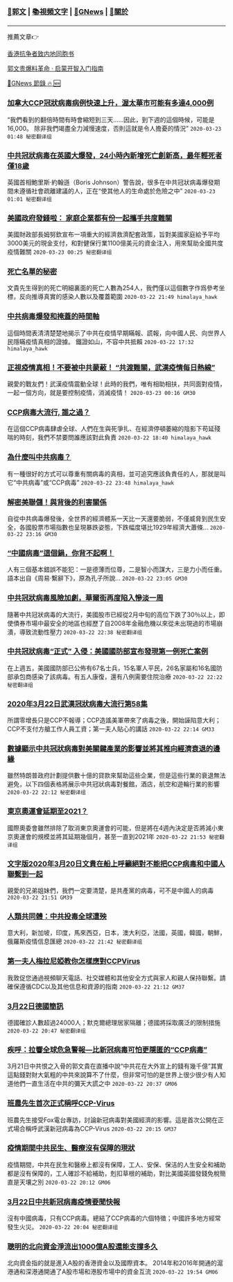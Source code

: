 ###  [:eagle:郭文](https://github.com/ourhimalayas/txt) | [:books:視頻文字](https://github.com/ourhimalayas/txt/blob/master/content/README.md) | [:newspaper:GNews](https://github.com/ourhimalayas/txt/blob/master/content/gnews/README.md) | [:pray:關於](https://github.com/ourhimalayas/home/tree/master/about)
---

推薦文章:point_right:

[香港抗争者致内地同胞书](https://github.com/ourhimalayas/news/blob/master/2019/08/a_letter_from_the_hong_kong_people.md)

[郭文贵爆料革命 · 启蒙开智入门指南](https://github.com/ourhimalayas/txt/issues/1)

[:newspaper:GNews 節錄 :fire: :new:](https://github.com/ourhimalayas/txt/blob/master/content/gnews/README.md) 



### [加拿大CCP冠狀病毒病例快速上升，渥太華市可能有多達4,000例](/content/gnews/1/README.md)

“我們看到的翻倍時間有時會縮短到三天……因此，到下週的這個時候，可能是16,000。 除非我們竭盡全力減慢速度，否則這就是令人擔憂的情況”  `2020-03-23 01:48 秘密翻译组`

### [中共冠狀病毒在英國大爆發，24小時內新增死亡創新高，最年輕死者僅18歲](/content/gnews/2/README.md)

英國首相鮑里斯·約翰遜（Boris Johnson）警告說，很多在中共冠狀病毒爆發期間未遵循社會疏離建議的人，正在“使其他人的生命處於危險之中”  `2020-03-23 01:01 秘密翻译组`

### [美國政府發錢啦： 家庭企業都有份一起攜手共度難關](/content/gnews/3/README.md)

美國財政部長姆努欽宣布一項重大的經濟救濟配套政策，旨對美國家庭給予平均3000美元的現金支付，和對健保行業1100億美元的資金注入，用來幫助全國共度疫情難關  `2020-03-23 00:25 秘密翻译组`

### [死亡名單的秘密](/content/gnews/4/README.md)

文貴先生得到的死亡明細裏面的死亡人數為254人，我們僅以這個數字作爲參考坐標，反向推導真實的感染人數以及覆蓋範圍  `2020-03-22 21:49 himalaya_hawk`

### [中共病毒爆發和掩蓋的時間軸](/content/gnews/5/README.md)

這個時間表清清楚楚地揭示了中共在疫情早期瞞報、謊報，向中國人民、向世界人民隱瞞疫情真相的證據。 鐵證如山，不容中共抵賴  `2020-03-22 17:32 himalaya_hawk`

### [正視疫情真相！不要被中共蒙蔽！ “共渡難關，武漢疫情每日熱線”](/content/gnews/6/README.md)

親愛的戰友們！武漢疫情震動全球！此時的我們，唯有相助相扶，共同面對疫情，一起一個方向，就是要控制疫情，消滅疫情！  `2020-03-23 00:16 GM30`

### [CCP病毒大流行, 誰之過？](/content/gnews/7/README.md)

在這個CCP病毒肆虐全球、人們在生與死爭扎、在經濟停頓萎縮的陰影下苟延殘喘的時刻，我們不禁要問誰應該對此負責  `2020-03-22 18:40 himalaya_hawk`

### [為什麼叫中共病毒？](/content/gnews/8/README.md)

有一種很好的方式可以尊重有關病毒的真相，並可追究應該負責任的人，那就是叫它“中共病毒”或“CCP病毒”  `2020-03-22 23:48 himalaya_hawk`

### [解密美聯儲！與背後的利害關係](/content/gnews/9/README.md)

自從中共病毒爆發後，全世界的經濟體系一天比一天還要脆弱，不僅威脅到民生安全，各國股票市場指數也呈現暴跌姿態，下跌幅度堪比1929年經濟大蕭條...  `2020-03-22 23:16 GM30`

### [“中國病毒”這個鍋，你背不起啊！](/content/gnews/10/README.md)

人有三個基本錯誤不能犯：一是德薄而位尊，二是智小而謀大，三是力小而任重。語本出自《周易·繫辭下》，原為孔子所說...  `2020-03-22 23:05 GM30`

### [中共冠狀病毒風險加劇，華爾街再度陷入慘淡一周](/content/gnews/11/README.md)

隨著中共冠狀病毒的大流行，美國股市已經從2月中旬的高位下跌了30％以上，即使債券市場中最安全的地區也經歷了自2008年金融危機以來從未出現過的市場崩潰，導致流動性壓力  `2020-03-22 22:38 秘密翻译组`

### [中共冠狀病毒“正式” 入侵：美國國防部宣布發現第一例死亡案例](/content/gnews/12/README.md)

在上週五，美國國防部已公佈有67名士兵，15名軍人平民，26名家屬和16名國防部承包商感染了該病毒。有五人康復，還有八例需要住院治療  `2020-03-22 22:22 秘密翻译组`

### [2020年3月22日武漢冠狀病毒大流行第58集](/content/gnews/13/README.md)

所謂零增長只是CCP不報導；CCP造謠美軍帶來了病毒之後，開始誣陷意大利；CCP不支付方艙工作人員工資；第一夫人貼心的講話  `2020-03-22 22:14 GM33`

### [數據顯示中共冠狀病毒對美關鍵產業的影響並將其推向經濟衰退的邊緣](/content/gnews/14/README.md)

雖然特朗普政府計劃提供數十億的貸款來幫助這些企業，但是這些行業的衰退無法避免，以下四個表格將展示中共冠狀病毒對餐館，酒店，航空和遊輪行業的影響  `2020-03-22 22:12 秘密翻译组`

### [東京奧運會延期至2021？](/content/gnews/15/README.md)

國際奧委會雖然排除了取消東京奧運會的可能，但是將在4週內決定是否將減小東京奧運會的規模並將其延期幾個月，甚至一直到2021年  `2020-03-22 21:53 秘密翻译组`

### [文字版2020年3月20日文貴在船上呼籲絕對不能把CCP病毒和中國人聯繫到一起](/content/gnews/16/README.md)

親愛的兄弟姐妹們，我們一定要清楚，是共產黨的病毒，可不是中國人的病毒  `2020-03-22 21:51 GM39`

### [人類共同體：中共投毒全球遭殃](/content/gnews/17/README.md)

意大利，新加坡，印度，馬來西亞，日本，澳大利亞，法國，英國，韓國，朝鮮，俄羅斯疫情信息匯總  `2020-03-22 21:42 秘密翻译组`

### [第一夫人梅拉尼婭教你怎樣應對CCPVirus](/content/gnews/18/README.md)

我敦促您通過視頻聊天電話、社交媒體和其他安全方式與家人和親人保持聯繫。請確保遵循CDC以及其他信息和資源的指南  `2020-03-22 21:12 GM37`

### [3月22日德國簡訊](/content/gnews/19/README.md)

德國確診人數超過24000人；默克爾總理居家隔離；德國將採取廣泛的限制措施  `2020-03-22 20:47 秘密翻译组`

### [疾呼：拉響全球危急警報—比新冠病毒可怕更隱匿的“CCP病毒”](/content/gnews/20/README.md)

3月21日中共恨之入骨的郭文貴在直播中說“中共花在大外宣上的錢有幾千億”其實這點錢對財大氣粗的中共來說算不了什麼，但非常可怕的是世界上很少很少有人知道他們一直生活在中共的彌天大謊之中  `2020-03-22 20:37 GM06`

### [班農先生首次正式稱呼CCP-Virus](/content/gnews/21/README.md)

班農先生接受Fox電台專訪，討論新冠病毒對美國經濟的影響。這是首次公開在正式場合稱呼武漢新冠病毒為CCP-Virus  `2020-03-22 20:15 GM37`

### [疫情期間中共民生、醫療沒有保障的現狀](/content/gnews/22/README.md)

疫情期間，中共在民生和醫療上都沒有保障，工人、安保、保洁的人生安全和補助都是沒有保障的，工人確診不給補助，剋扣草根的補助，對比美國英國發錢免稅簡直是天壤之別  `2020-03-22 20:12 GM06`

### [3月22日中共新冠病毒疫情要聞快報](/content/gnews/23/README.md)

沒有中國病毒，只有CCP病毒。總結了CCP病毒的六個特徵；中國許多地方經常發生火災。  `2020-03-22 20:04 秘密翻译组`

### [聰明的北向資金淨流出1000億A股還能支撐多久](/content/gnews/24/README.md)

北向資金指的就是進入A股的香港資金以及國際資本。 2014年和2016年開通的滬港通和深港通開通了A股市場和港股市場中的資金互流  `2020-03-22 19:54 GM06`

